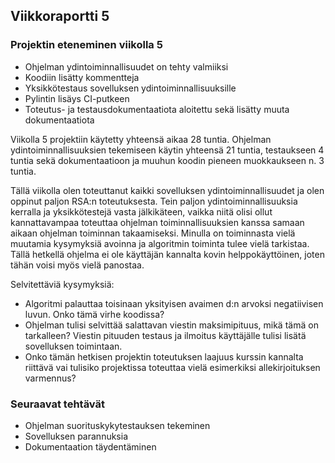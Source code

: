 ## Viikkoraportti 5

### Projektin eteneminen viikolla 5

- Ohjelman ydintoiminnallisuudet on tehty valmiiksi
- Koodiin lisätty kommentteja
- Yksikkötestaus sovelluksen ydintoiminnallisuuksille
- Pylintin lisäys CI-putkeen
- Toteutus- ja testausdokumentaatiota aloitettu sekä lisätty muuta dokumentaatiota

Viikolla 5 projektiin käytetty yhteensä aikaa 28 tuntia. Ohjelman ydintoiminnallisuuksien tekemiseen käytin yhteensä 21 tuntia, testaukseen 4 tuntia sekä dokumentaatioon ja muuhun koodin pieneen muokkaukseen n. 3 tuntia.

Tällä viikolla olen toteuttanut kaikki sovelluksen ydintoiminnallisuudet ja olen oppinut paljon RSA:n toteutuksesta. Tein paljon ydintoiminnallisuuksia kerralla ja yksikkötestejä vasta jälkikäteen, vaikka niitä olisi ollut kannattavampaa toteuttaa ohjelman toiminnallisuuksien kanssa samaan aikaan ohjelman toiminnan takaamiseksi. Minulla on toiminnasta vielä muutamia kysymyksiä avoinna ja algoritmin toiminta tulee vielä tarkistaa. Tällä hetkellä ohjelma ei ole käyttäjän kannalta kovin helppokäyttöinen, joten tähän voisi myös vielä panostaa.

Selvitettäviä kysymyksiä:

- Algoritmi palauttaa toisinaan yksityisen avaimen d:n arvoksi negatiivisen luvun. Onko tämä virhe koodissa?
- Ohjelman tulisi selvittää salattavan viestin maksimipituus, mikä tämä on tarkalleen? Viestin pituuden testaus ja ilmoitus käyttäjälle tulisi lisätä sovelluksen toimintaan.
- Onko tämän hetkisen projektin toteutuksen laajuus kurssin kannalta riittävä vai tulisiko projektissa toteuttaa vielä esimerkiksi allekirjoituksen varmennus?

### Seuraavat tehtävät

- Ohjelman suorituskykytestauksen tekeminen
- Sovelluksen parannuksia
- Dokumentaation täydentäminen
